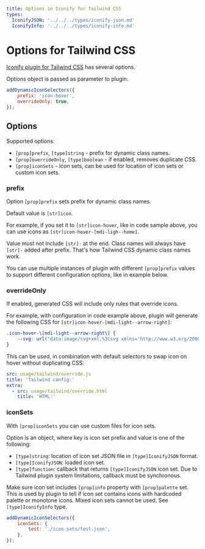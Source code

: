 ```yaml
title: Options in Iconify for Tailwind CSS
types:
  IconifyJSON: '../../../types/iconify-json.md'
  IconifyInfo: '../../../types/iconify-info.md'
```

# Options for Tailwind CSS

[Iconify plugin for Tailwind CSS](./index.md) has several options.

Options object is passed as parameter to plugin:

```js
addDynamicIconSelectors({
	prefix: 'icon-hover',
	overrideOnly: true,
});
```

## Options

Supported options:

- `[prop]prefix`, `[type]string` - prefix for dynamic class names.
- `[prop]overrideOnly`, `[type]boolean` - if enabled, removes duplicate CSS.
- `[prop]iconSets` - icon sets, can be used for location of icon sets or custom icon sets.

### prefix

Option `[prop]prefix` sets prefix for dynamic class names.

Default value is `[str]icon`.

For example, if you set it to `[str]icon-hover`, like in code sample above, you can use icons as `[str]icon-hover-[mdi-ligh--home]`.

Value must not include `[str]-` at the end. Class names will always have `[str]-` added after prefix. That's how Tailwind CSS dynamic class names work.

You can use multiple instances of plugin with different `[prop]prefix` values to support different configuration options, like in example below.

### overrideOnly

If enabled, generated CSS will include only rules that override icons.

For example, with configuration in code example above, plugin will generate the following CSS for `[str]icon-hover-[mdi-light--arrow-right]`:

```css
.icon-hover-\[mdi-light--arrow-right\] {
	--svg: url("data:image/svg+xml,%3Csvg xmlns='http://www.w3.org/2000/svg' viewBox='0 0 24 24' width='24' height='24'%3E%3Cpath fill='black' d='M4 12h12.25L11 6.75l.66-.75l6.5 6.5l-6.5 6.5l-.66-.75L16.25 13H4v-1Z'/%3E%3C/svg%3E");
}
```

This can be used, in combination with default selectors to swap icon on hover without duplicating CSS:

```yaml
src: usage/tailwind/override.js
title: 'Tailwind config:'
extra:
  - src: usage/tailwind/override.html
    title: 'HTML:'
```

### iconSets

With `[prop]iconSets` you can use custom files for icon sets.

Option is an object, where key is icon set prefix and value is one of the following:

- `[type]string`: location of icon set JSON file in `[type]IconifyJSON` format.
- `[type]IconifyJSON`: loaded icon set.
- `[type]function`: callback that returns `[type]IconifyJSON` icon set. Due to Tailwind plugin system limitations, callback must be synchronous.

Make sure icon set includes `[prop]info` property with `[prop]palette` set. This is used by plugin to tell if icon set contains icons with hardcoded palette or monotone icons. Mixed icon sets cannot be used. See `[type]IconifyInfo` type.

```js
addDynamicIconSelectors({
	iconSets: {
		test: './icon-sets/test.json',
	},
});
```
